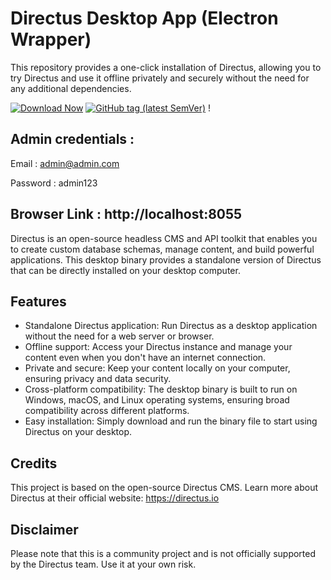 # Directus Desktop App (Electron Wrapper)

This repository provides a one-click installation of Directus, allowing you to try Directus and use it offline privately and securely without the need for any additional dependencies.

[![Download Now](https://img.shields.io/badge/-Download%20Now!-%2322A6F2)](https://github.com/Yohita/directus-electron-app/releases) [![GitHub tag (latest SemVer)](https://img.shields.io/github/v/tag/Yohita/directus-electron-app?label=Latest%20Release&style=social&x=1)]((https://github.com/Yohita/directus-electron-app/releases)) !


## Admin credentials : 
Email : admin@admin.com

Password : admin123

## Browser Link : http://localhost:8055 

Directus is an open-source headless CMS and API toolkit that enables you to create custom database schemas, manage content, and build powerful applications. This desktop binary provides a standalone version of Directus that can be directly installed on your desktop computer.

## Features
- Standalone Directus application: Run Directus as a desktop application without the need for a web server or browser.
- Offline support: Access your Directus instance and manage your content even when you don't have an internet connection.
- Private and secure: Keep your content locally on your computer, ensuring privacy and data security.
- Cross-platform compatibility: The desktop binary is built to run on Windows, macOS, and Linux operating systems, ensuring broad compatibility across different platforms.
- Easy installation: Simply download and run the binary file to start using Directus on your desktop.


## Credits
This project is based on the open-source Directus CMS. 
Learn more about Directus at their official website: https://directus.io

## Disclaimer
Please note that this is a community project and is not officially supported by the Directus team. Use it at your own risk.

